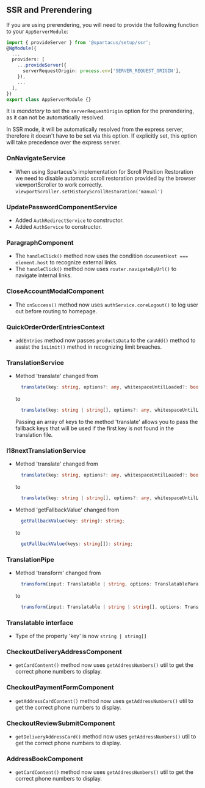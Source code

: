 <!--
  Most typescript breaking changes should be detected and documented automatically by a script if a change is apparent when comparing the public API of the previous version vs the public API of the new major version.

  This file should contain typescript change documentation for changes not immediately apparent while comparing the public api between the older release and the current release and therefore will not be detected by the breaking change detection script.

  Examples of typescript breaking changes that are not detectable by the script are:
    * High level changes or refactoring
    * Behaviour changes that are not backwards compatible and worth mentioning 
-->

## SSR and Prerendering

If you are using prerendering, you will need to provide the following function to your `AppServerModule`:

```ts
import { provideServer } from '@spartacus/setup/ssr';
@NgModule({
  ...
  providers: [
    ...provideServer({
      serverRequestOrigin: process.env['SERVER_REQUEST_ORIGIN'],
    }),
    ...
  ],
})
export class AppServerModule {}
```

It is _mandatory_ to set the `serverRequestOrigin` option for the prerendering, as it can not be automatically resolved.

In SSR mode, it will be automatically resolved from the express server, therefore it doesn't have to be set via this option.
If explicitly set, this option will take precedence over the express server.


### OnNavigateService

- When using Spartacus's implementation for Scroll Position Restoration we need to disable automatic scroll restoration provided by the browser viewportScroller to work correctly. `viewportScroller.setHistoryScrollRestoration('manual')`

### UpdatePasswordComponentService

- Added `AuthRedirectService` to constructor.
- Added `AuthService` to constructor.

### ParagraphComponent

- The `handleClick()` method now uses the condition `documentHost === element.host` to recognize external links.
- The `handleClick()` method now uses `router.navigateByUrl()` to navigate internal links.

### CloseAccountModalComponent

- The `onSuccess()` method now uses `authService.coreLogout()` to log user out before routing to homepage.

### QuickOrderOrderEntriesContext

- `addEntries` method now passes `productsData` to the `canAdd()` method to assist the `īsLimit()` method in recognizing limit breaches.

### TranslationService

- Method 'translate' changed from
  
  ```ts
    translate(key: string, options?: any, whitespaceUntilLoaded?: boolean): Observable<string>;
  ```

  to
  
  ```ts
    translate(key: string | string[], options?: any, whitespaceUntilLoaded?: boolean): Observable<string>;
  ```

  Passing an array of keys to the method 'translate' allows you to pass the fallback keys that will be used if the first key is not found in the translation file.

### I18nextTranslationService

- Method 'translate' changed from
  
  ```ts
    translate(key: string, options?: any, whitespaceUntilLoaded?: boolean): Observable<string>;
  ```

  to
  
  ```ts
    translate(key: string | string[], options?: any, whitespaceUntilLoaded?: boolean): Observable<string>;
  ```

- Method 'getFallbackValue' changed from
  
  ```ts
    getFallbackValue(key: string): string;
  ```

  to
  
  ```ts
    getFallbackValue(keys: string[]): string;
  ```

### TranslationPipe

- Method 'transform' changed from
  
  ```ts
    transform(input: Translatable | string, options: TranslatableParams = {}): string
  ```

  to
  
  ```ts
    transform(input: Translatable | string | string[], options: TranslatableParams = {}): string
  ```

### Translatable interface

- Type of the property 'key' is now `string | string[]`

### CheckoutDeliveryAddressComponent

- `getCardContent()` method now uses `getAddressNumbers()` util to get the correct phone numbers to display.

### CheckoutPaymentFormComponent

- `getAddressCardContent()` method now uses `getAddressNumbers()` util to get the correct phone numbers to display.

### CheckoutReviewSubmitComponent

- `getDeliveryAddressCard()` method now uses `getAddressNumbers()` util to get the correct phone numbers to display.

### AddressBookComponent

- `getCardContent()` method now uses `getAddressNumbers()` util to get the correct phone numbers to display.
